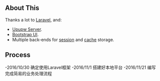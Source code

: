 
## About This

Thanks a lot to <a href="https://www.laravel.com">Laravel</a>, and:

- [Upupw Server](http://www.upupw.net).
- [Bootstrap UI](http://v3.bootcss.com).
- Multiple back-ends for [session](https://laravel.com/docs/session) and [cache](https://laravel.com/docs/cache) storage.

## Process

-2016/10/30	确定使用Laravel框架
-2016/11/1	搭建好本地平台
-2016/11/21	编写完成简易的业务处理流程

